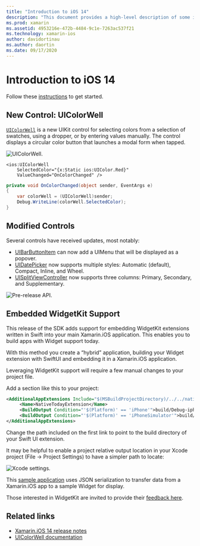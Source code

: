 ```yaml
---
title: "Introduction to iOS 14"
description: "This document provides a high-level description of some iOS 14 APIs for which Xamarin provides C# bindings."
ms.prod: xamarin
ms.assetid: 4953216e-472b-4484-9c1e-7263ac537f21
ms.technology: xamarin-ios
author: davidortinau
ms.author: daortin
ms.date: 09/17/2020
---
```

# Introduction to iOS 14

Follow these [instructions](~/ios/platform/ios14/get-started.md) to get started.

## New Control: UIColorWell

[`UIColorWell`](https://developer.apple.com/documentation/uikit/uicolorwell) is a new UIKit control for selecting colors from a selection of swatches, using a dropper, or by entering values manually. The control displays a circular color button that launches a modal form when tapped.

![UIColorWell.](ios14-images/colorwell.png)

```xaml
<ios:UIColorWell
    SelectedColor="{x:Static ios:UIColor.Red}"
    ValueChanged="OnColorChanged" />
```

```csharp
private void OnColorChanged(object sender, EventArgs e)
{
    var colorWell = (UIColorWell)sender; 
    Debug.WriteLine(colorWell.SelectedColor);
}
```

## Modified Controls

Several controls have received updates, most notably:

- [UIBarButtonItem](https://developer.apple.com/documentation/uikit/uibarbuttonitem) can now add a UIMenu that will be displayed as a popover.
- [UIDatePicker](https://developer.apple.com/documentation/uikit/uidatepicker) now supports multiple styles: Automatic (default), Compact, Inline, and Wheel.
- [UISplitViewController](https://developer.apple.com/documentation/uikit/uisplitviewcontroller) now supports three columns: Primary, Secondary, and Supplementary.
 
![Pre-release API.](~/media/shared/preview.png)

## Embedded WidgetKit Support

This release of the SDK adds support for embedding WidgetKit extensions written in Swift into your main Xamarin.iOS application. This enables you to build apps with Widget support today.

With this method you create a “hybrid” application, building your Widget extension with SwiftUI and embedding it in a Xamarin.iOS application.

Leveraging WidgetKit support will require a few manual changes to your project file.

Add a section like this to your project:

```xml
<AdditionalAppExtensions Include="$(MSBuildProjectDirectory)/../../native">
     <Name>NativeTodayExtension</Name>
     <BuildOutput Condition="'$(Platform)' == 'iPhone'">build/Debug-iphoneos</BuildOutput>
     <BuildOutput Condition="'$(Platform)' == 'iPhoneSimulator'">build/Debug-iphonesimulator</BuildOutput>
</AdditionalAppExtensions>
```

Change the path included on the first link to point to the build directory of your Swift UI extension.

It may be helpful to enable a project relative output location in your Xcode project (File → Project Settings) to have a simpler path to locate:

![Xcode settings.](ios14-images/xcode-settings.png)

This [sample application](https://github.com/chamons/xamarin-ios-swift-extension/blob/master/App/TestApplication/TestApplication.csproj#L143) uses JSON serialization to transfer data from a Xamarin.iOS app to a sample Widget for display.

Those interested in WidgetKit are invited to provide their [feedback here](https://github.com/xamarin/xamarin-macios/issues/8933).

## Related links

- [Xamarin.iOS 14 release notes](/xamarin/ios/release-notes/14/14.0)
- [UIColorWell documentation](https://developer.apple.com/documentation/uikit/uicolorwell)
